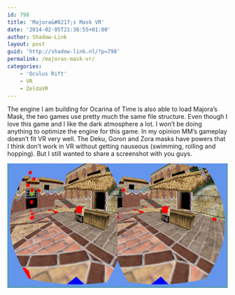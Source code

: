 ```yaml
---
id: 798
title: 'Majora&#8217;s Mask VR'
date: '2014-02-05T21:36:55+01:00'
author: Shadow-Link
layout: post
guid: 'http://shadow-link.nl/?p=798'
permalink: /majoras-mask-vr/
categories:
    - 'Oculus Rift'
    - VR
    - ZeldaVR
---
```


The engine I am building for Ocarina of Time is also able to load Majora’s Mask, the two games use pretty much the same file structure. Even though I love this game and I like the dark atmosphere a lot. I won’t be doing anything to optimize the engine for this game. In my opinion MM’s gameplay doesn’t fit VR very well. The Deku, Goron and Zora masks have powers that I think don’t work in VR without getting nauseous (swimming, rolling and hopping). But I still wanted to share a screenshot with you guys.

[![zelda_vr_clocktown](/assets/images/zelda-vr/zelda_vr_clocktown.png)](/assets/images/zelda-vr/zelda_vr_clocktown.png)